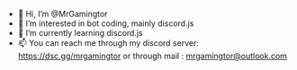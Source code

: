 - 👋 Hi, I’m @MrGamingtor
- 👀 I’m interested in bot coding, mainly discord.js
- 🌱 I’m currently learning discord.js
- 📫 You can reach me through my discord server: https://dsc.gg/mrgamingtor or through mail : mrgamingtor@outlook.com

<!---
MrGamingtor/MrGamingtor is a ✨ special ✨ repository because its `README.md` (this file) appears on your GitHub profile.
You can click the Preview link to take a look at your changes.
--->
